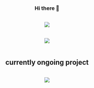 <div align="center">
  
### Hi there 👋

<!--
**yeverchan/yeverchan** is a ✨ _special_ ✨ repository because its `README.md` (this file) appears on your GitHub profile.

Here are some ideas to get you started:

- 🔭 I’m currently working on ...
- 🌱 I’m currently learning ...
- 👯 I’m looking to collaborate on ...
- 🤔 I’m looking for help with ...
- 💬 Ask me about ...
- 📫 How to reach me: ...
- 😄 Pronouns: ...
- ⚡ Fun fact: ...
-->

<br/>
<a href="https://github.com/yeverchan">
  <img align="center" src="https://github-readme-stats.vercel.app/api?username=yeverchan&theme=dark" />
</a>  
<br/>
<br/>
<br/>
<a href="https://github.com/yeverchan">
  <img align="center" src="https://github-readme-stats.vercel.app/api/top-langs/?username=yeverchan&layout=compact&theme=dark" />
</a>
<br/>
<br/>
  
## currently ongoing project 
<br/>
  <a href="https://github.com/yeverchan/web_chat_stomp">
      <img align="center" src="https://github-readme-stats.vercel.app/api/pin/?username=yeverchan&repo=web_chat_stomp&theme=dark" />
    </a>
<br/>
  <!--  done  -->
    <!-- <a href="https://github.com/yeverchan/sustainable_living_web">
      <img align="center" src="https://github-readme-stats.vercel.app/api/pin/?username=yeverchan&repo=sustainable_living_web&theme=dark" />
    </a> -->
</div>

